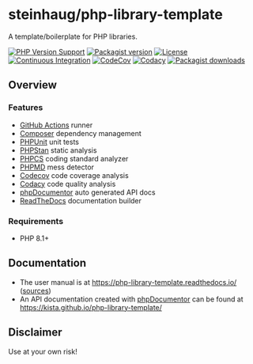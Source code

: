 # steinhaug/php-library-template

A template/boilerplate for PHP libraries.

[![PHP Version Support][php-badge]][php]
[![Packagist version][packagist-badge]][packagist]
[![License][license-badge]][license]
[![Continuous Integration][gh-action-badge]][gh-action]
[![CodeCov][coverage-badge]][coverage]
[![Codacy][codacy-badge]][codacy]
[![Packagist downloads][downloads-badge]][downloads]

[php-badge]: https://img.shields.io/packagist/php-v/kista/php-library-template?logo=php&color=8892BF&logoColor=fff
[php]: https://www.php.net/supported-versions.php
[packagist-badge]: https://img.shields.io/packagist/v/kista/php-library-template.svg?logo=packagist&logoColor=fff
[packagist]: https://packagist.org/packages/kista/php-library-template
[license-badge]: https://img.shields.io/github/license/kista/php-library-template
[license]: https://github.com/kista/php-library-template/blob/main/LICENSE
[gh-action-badge]: https://img.shields.io/github/actions/workflow/status/kista/php-library-template/ci.yml?branch=main&logo=github&logoColor=fff
[gh-action]: https://github.com/kista/php-library-template/actions/workflows/ci.yml?query=branch%3Amain
[coverage-badge]: https://img.shields.io/codecov/c/github/kista/php-library-template.svg?logo=codecov&logoColor=fff
[coverage]: https://codecov.io/github/kista/php-library-template
[codacy-badge]: https://img.shields.io/codacy/grade/917022229a8f432e9a15481ebf0c587c?logo=codacy&logoColor=fff
[codacy]: https://app.codacy.com/gh/kista/php-library-template/dashboard
[downloads-badge]: https://img.shields.io/packagist/dt/kista/php-library-template.svg?logo=packagist&logoColor=fff
[downloads]: https://packagist.org/packages/kista/php-library-template/stats

## Overview

### Features

- [GitHub Actions](https://github.com/kista/php-library-template/actions) runner
- [Composer](https://getcomposer.org) dependency management
- [PHPUnit](https://phpunit.de) unit tests
- [PHPStan](https://github.com/phpstan/phpstan) static analysis
- [PHPCS](https://github.com/PHPCSStandards/PHP_CodeSniffer) coding standard analyzer
- [PHPMD](https://phpmd.org) mess detector
- [Codecov](https://codecov.io) code coverage analysis
- [Codacy](https://www.codacy.com) code quality analysis
- [phpDocumentor](https://www.phpdoc.org) auto generated API docs
- [ReadTheDocs](https://readthedocs.org) documentation builder


### Requirements

- PHP 8.1+


## Documentation

- The user manual is at https://php-library-template.readthedocs.io/ ([sources](https://github.com/steinhaug/php-library-template/tree/main/docs))
- An API documentation created with [phpDocumentor](https://www.phpdoc.org/) can be found at https://kista.github.io/php-library-template/


## Disclaimer

Use at your own risk!
